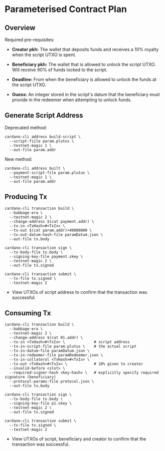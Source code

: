 # Parameterised Contract Plan

## Overview 

Required pre-requisites:

- **Creator pkh:** The wallet that deposits funds and receives a 10% royalty
  when the script UTXO is spent.
  
- **Beneficiary pkh:** The wallet that is allowed to unlock the script UTXO.
  Will receive 90% of funds locked to the script.

- **Deadline:** From when the beneficiary is allowed to unlock the funds at
  the script UTXO.

- **Guess:** An integer stored in the script's datum that the beneficiary 
  must provide in the redeemer when attempting to unlock funds.

## Generate Script Address 

Deprecated method:

```
cardano-cli address build-script \
  --script-fiile param.plutus \
  --testnet-magic 1 \
  --out-file param.addr
```

New method:

```
cardano-cli address built \
  --payment-script-file param.plutus \
  --testnet-magic 1 \
  --out-file param.addr
```

## Producing Tx

```
cardano-cli transaction build \
  --babbage-era \
  --testnet-magic 2 \
  --change-address $(cat payment.addr) \
  --tx-in <TxHash>#<TxIx> \
  --tx-out $(cat param.addr)+40000000 \
  --tx-out-datum-hash-file paramDatum.json \
  --out-file tx.body
  
cardano-cli transaction sign \
  --tx-body-file tx.body \
  --signing-key-file payment.skey \
  --testnet-magic 2 \
  --out-file tx.signed

cardano-cli transaction submit \
  --tx-file tx.signed \
  --testnet-magic 2
```

- View UTXOs of script address to confirm that the transaction was 
  successful.

## Consuming Tx

```
cardano-cli transaction build \
  --babbage-era \
  --testnet-magic 2 \
  --change-address $(cat 01.addr) \
  --tx-in <TxHash>#<TxIx> \             # script address 
  --tx-in-script-file param.plutus \    # the actual script 
  --tx-in-datum-file paramDatum.json \
  --tx-in-redeemer-file paramRedeemer.json \
  --tx-in-collateral <TxHash>#<TxIx> \
  --tx-out <TxHash>#<TxIx> \            # 10% given to creator
  --invalid-before <slot> \
  --required-signer-hash <key-hash> \   # explicitly specify required signature (beneficiary)
  --protocol-params-file protocol.json \
  --out-file tx.body

cardano-cli transaction sign \
  --tx-body-file tx.body \
  --signing-key-file p1.skey \
  --testnet-magic 2 \
  --out-file tx.signed
  
cardano-cli transaction submit \
  --tx-file tx.signed \
  --testnet-magic 2
```

- View UTXOs of script, beneficiary and creator to confirm that the 
  transaction was successful.
